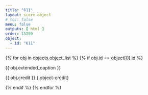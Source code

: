 ```yaml
---
title: "611"
layout: score-object
# toc: false
menu: false
outputs: [ html ]
order: 15290
object:
  - id: "611"
---
```


{% for obj in objects.object_list %}
{% if obj.id == object[0].id %}

{{ obj.extended_caption }}

{{ obj.credit }} {.object-credit}

{% endif %}
{% endfor %}
